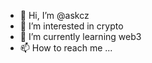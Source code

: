 - 👋 Hi, I’m @askcz
- 👀 I’m interested in crypto
- 🌱 I’m currently learning web3
- 📫 How to reach me ...

<!---
askcz/askcz is a ✨ special ✨ repository because its `README.md` (this file) appears on your GitHub profile.
You can click the Preview link to take a look at your changes.
--->
